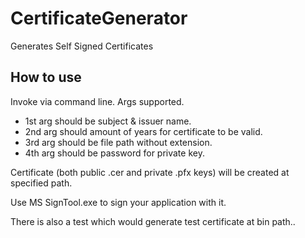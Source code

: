 # CertificateGenerator
Generates Self Signed Certificates

## How to use

Invoke via command line. Args supported.

- 1st arg should be subject & issuer name.
- 2nd arg should amount of years for certificate to be valid.
- 3rd arg should be file path without extension.
- 4th arg should be password for private key.

Certificate (both public .cer and private .pfx keys) will be created at specified path.

Use MS SignTool.exe to sign your application with it.

There is also a test which would generate test certificate at bin path..
